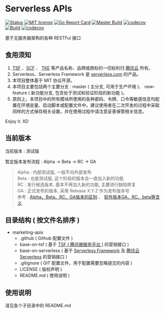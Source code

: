 # Serverless APIs
[![Status](https://img.shields.io/badge/Status-Beta-yellow)](#当前版本) [![MIT license](https://img.shields.io/badge/license-MIT-brightgreen.svg)](https://opensource.org/licenses/MIT) [![Go Report Card](https://goreportcard.com/badge/github.com/offcn-jl/serverless-apis)](https://goreportcard.com/report/github.com/offcn-jl/serverless-apis) [![Master Build](https://github.com/offcn-jl/serverless-apis/workflows/Master%20Build/badge.svg)](https://github.com/offcn-jl/serverless-apis/actions?query=workflow%3A%22Master+Build%22) [![codecov](https://codecov.io/gh/offcn-jl/serverless-apis/branch/master/graph/badge.svg)](https://codecov.io/gh/offcn-jl/serverless-apis) [![Build](https://github.com/offcn-jl/serverless-apis/workflows/Build/badge.svg)](https://github.com/offcn-jl/serverless-apis/actions?query=workflow%3ABuild) [![codecov](https://codecov.io/gh/offcn-jl/serverless-apis/branch/new-feature/graph/badge.svg)](https://codecov.io/gh/offcn-jl/serverless-apis/branch/new-feature) 

基于无服务器架构的各种 RESTFul 接口

## 食用须知
1. [TSF](https://cloud.tencent.com/document/product/649) 、[SCF](https://cloud.tencent.com/document/product/583) 、 [TKE](https://cloud.tencent.com/document/product/457) 等产品名称、品牌或商标的一切权利归 [腾讯云](https://cloud.tencent.com) 所有。
1. Serverless、Serverless Framework 是 [serverless.com](https://serverless.com) 的产品。
1. 本项目整体基于 MIT 协议开源。
1. 本项目主要包括两个主要分支 : master ( 主分支, 可用于生产环境 )、 new-feature ( 新功能分支, 包含处于测试和验证阶段的新功能 )。
1. 原则上，本项目中的所有模块所使用的各种密码、令牌、口令等敏感信息均配置在环境变量、启动脚本或配置文件中。建议使用者在二次开发的过程中采取同样的方式保存相关设置，并在使用过程中请注意妥善保管相关信息。

Enjoy it. XD

## 当前版本
当前版本 : 测试版

暂定版本发布流程 : Alpha -> Beta -> RC -> GA

> Alpha : 内部测试版, 一般不向外部发布  
> Beta : 也是测试版, 这个阶段的版本会一直加入新的功能  
> RC : 发行候选版本, 基本不再加入新的功能, 主要进行缺陷修复  
> GA : 正式发布的版本, 采用 Release X.Y.Z 作为发布版本号  
> 参考 : [Alpha、Beta、RC、GA版本的区别](http://www.blogjava.net/RomulusW/archive/2008/05/04/197985.html) 、 [软件版本GA、RC、beta等含义](https://blog.csdn.net/gnail_oug/article/details/79998154)

## 目录结构 ( 按文件名排序 )
- marketing-apis  
    - .github ( Github 配置文件 )
    - base-on-tsf  ( 基于 [TSF ( 腾讯微服务平台 )](https://cloud.tencent.com/document/product/649) 的营销接口 )  
    - base-on-serverless ( 基于 [Serverless Framework](https://serverless.com) 及 [腾讯云 Serverless](https://cloud.tencent.com/product/sls) 的营销接口 )  
    - .gitignore ( GIT 配置文件，用于配置需要忽略提交的内容 )  
    - LICENSE ( 版权声明 )  
    - README.md ( 使用说明 )  

## 使用说明
请见各个子目录中的 README.md
